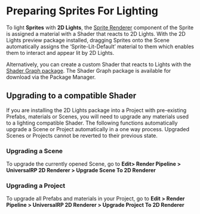 # Preparing Sprites For Lighting

To light __Sprites__ with __2D Lights__,  the [Sprite Renderer](https://docs.unity3d.com/Manual/class-SpriteRenderer.html) component of the Sprite is assigned a material with a Shader that reacts to 2D Lights. With the 2D Lights preview package installed, dragging Sprites onto the Scene automatically assigns the ‘Sprite-Lit-Default’ material to them which enables them to interact and appear lit by 2D Lights.  

Alternatively, you can create a custom Shader that reacts to Lights with the [Shader Graph package](https://docs.unity3d.com/Packages/com.unity.shadergraph@5.6/manual/Getting-Started.html). The Shader Graph package is available for download via the Package Manager. 

## Upgrading to a compatible Shader

If you are installing the 2D Lights package into a Project with pre-existing Prefabs, materials or Scenes, you will need to upgrade any materials used to a lighting compatible Shader. The following functions automatically upgrade a Scene or Project automatically in a one way process. Upgraded Scenes or Projects cannot be reverted to their previous state.

### Upgrading a Scene

To upgrade the currently opened Scene, go to __Edit> Render Pipeline > UniversalRP 2D Renderer > Upgrade Scene To 2D Renderer__

### Upgrading a Project

To upgrade all Prefabs and materials in your Project, go to __Edit > Render Pipeline > UniversalRP 2D Renderer > Upgrade Project To 2D Renderer__